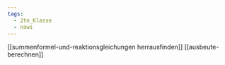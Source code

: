```yaml
---
tags:
  - 2te_Klasse
  - nawi
---
```


[[summenformel-und-reaktionsgleichungen herrausfinden]]
[[ausbeute-berechnen]]